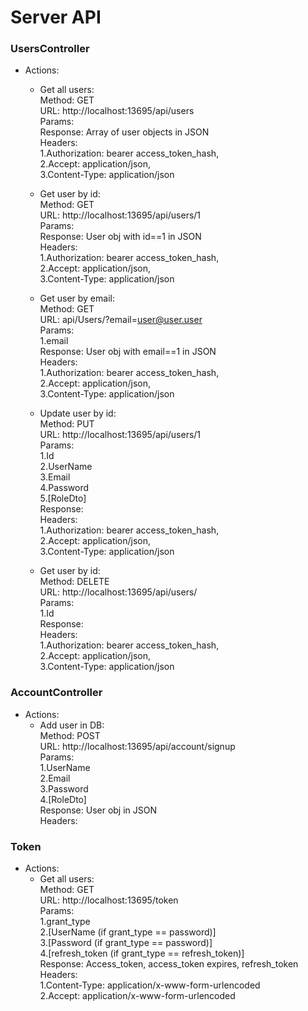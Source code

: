 # Server API #

### UsersController ###
* Actions:
  * Get all users:  
  	Method: GET  
	URL: http://localhost:13695/api/users  
	Params:  
	Response: Array of user objects in JSON  
	Headers:  
		1.Authorization: bearer access_token_hash,  
		2.Accept: application/json,  
		3.Content-Type: application/json  
		
			 
  * Get user by id:  
  	Method: GET  
	URL: http://localhost:13695/api/users/1  
	Params:   
	Response: User obj with id==1 in JSON  
	Headers:   
		1.Authorization: bearer access_token_hash,  
	    2.Accept: application/json,  
		3.Content-Type: application/json  
	
	
  * Get user by email:  
  	Method: GET  
	URL: api/Users/?email=user@user.user  
	Params:  
		1.email  
	Response: User obj with email==1 in JSON  
	Headers:   
		1.Authorization: bearer access_token_hash,  
	    2.Accept: application/json,  
		3.Content-Type: application/json  
			 
			 
  * Update user by id:  
  	Method: PUT  
	URL: http://localhost:13695/api/users/1  
	Params:  
		1.Id  
		2.UserName  
		3.Email  
		4.Password  
		5.[RoleDto]  
	Response:  
	Headers:   
		1.Authorization: bearer access_token_hash,  
		2.Accept: application/json,  
		3.Content-Type: application/json  
	
	
  * Get user by id:  
  	Method: DELETE  
	URL: http://localhost:13695/api/users/  
	Params:   
		1.Id  
	Response:  
	Headers:  
		1.Authorization: bearer access_token_hash,  
	    2.Accept: application/json,  
		3.Content-Type: application/json  
	
	
### AccountController ###
* Actions:  
  * Add user in DB:  
  	Method: POST  
	URL: http://localhost:13695/api/account/signup  
	Params:   
		1.UserName  
		2.Email  
		3.Password  
		4.[RoleDto]  
	Response: User obj in JSON  
	Headers:  
	
	
### Token ###
* Actions:  
  * Get all users:  
  	Method: GET  
	URL: http://localhost:13695/token  
	Params:   
		1.grant_type  
		2.[UserName (if grant_type == password)]  
		3.[Password (if grant_type == password)]  
		4.[refresh_token (if grant_type == refresh_token)]  
	Response: Access_token, access_token expires, refresh_token  
	Headers:   
		1.Content-Type: application/x-www-form-urlencoded  
		2.Accept: application/x-www-form-urlencoded  

